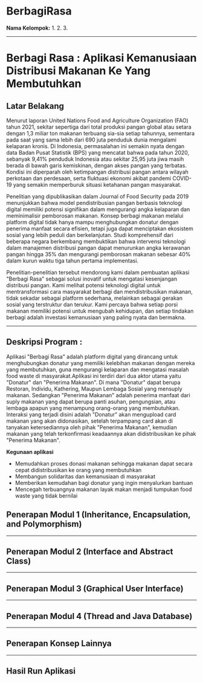 # BerbagiRasa



**Nama Kelompok:**
1. 
2. 
3. 

---
# Berbagi Rasa : Aplikasi Kemanusiaan Distribusi Makanan Ke Yang Membutuhkan

## Latar Belakang

Menurut laporan United Nations Food and Agriculture Organization (FAO) tahun 2021, sekitar sepertiga dari total produksi pangan global atau setara dengan 1,3 miliar ton makanan terbuang sia-sia setiap tahunnya, sementara pada saat yang sama lebih dari 690 juta penduduk dunia mengalami kelaparan kronis. Di Indonesia, permasalahan ini semakin nyata dengan data Badan Pusat Statistik (BPS) yang mencatat bahwa pada tahun 2020, sebanyak 9,41% penduduk Indonesia atau sekitar 25,95 juta jiwa masih berada di bawah garis kemiskinan, dengan akses pangan yang terbatas. Kondisi ini diperparah oleh ketimpangan distribusi pangan antara wilayah perkotaan dan perdesaan, serta fluktuasi ekonomi akibat pandemi COVID-19 yang semakin memperburuk situasi ketahanan pangan masyarakat.

Penelitian yang dipublikasikan dalam Journal of Food Security pada 2019 menunjukkan bahwa model pendistribusian pangan berbasis teknologi digital memiliki potensi signifikan dalam mengurangi angka kelaparan dan meminimalisir pemborosan makanan. Konsep berbagi makanan melalui platform digital tidak hanya mampu menghubungkan donatur dengan penerima manfaat secara efisien, tetapi juga dapat menciptakan ekosistem sosial yang lebih peduli dan berkelanjutan. Studi komprehensif dari beberapa negara berkembang membuktikan bahwa intervensi teknologi dalam manajemen distribusi pangan dapat menurunkan angka kerawanan pangan hingga 35% dan mengurangi pemborosan makanan sebesar 40% dalam kurun waktu tiga tahun pertama implementasi.

Penelitian-penelitian tersebut mendorong kami dalam pembuatan aplikasi "Berbagi Rasa" sebagai solusi inovatif untuk mengatasi kesenjangan distribusi pangan. Kami melihat potensi teknologi digital untuk mentransformasi cara masyarakat berbagi dan mendistribusikan makanan, tidak sekadar sebagai platform sederhana, melainkan sebagai gerakan sosial yang terstruktur dan terukur. Kami percaya bahwa setiap porsi makanan memiliki potensi untuk mengubah kehidupan, dan setiap tindakan berbagi adalah investasi kemanusiaan yang paling nyata dan bermakna.

---

## Deskripsi Program :

Aplikasi "Berbagi Rasa" adalah platform digital yang dirancang untuk menghubungkan donatur yang memiliki kelebihan makanan dengan mereka yang membutuhkan, guna mengurangi kelaparan dan mengatasi masalah food waste di masyarakat.Aplikasi ini terdiri dari dua aktor utama yaitu "Donatur" dan "Penerima Makanan". Di mana "Donatur" dapat berupa Restoran, Individu, Kathering, Maupun Lembaga Sosial yang mensuply makanan. Sedangkan "Penerima Makanan" adalah penerima manfaat dari suply makanan yang dapat berupa panti asuhan, pengungsian, atau lembaga apapun yang menampung orang-orang yang membutuhkan. Interaksi yang terjadi disini adalah  "Donatur" akan mengupload card makanan yang akan didonasikan, setelah terpampang card akan di tanyakan ketersediannya oleh pihak "Penerima Makanan", kemudian makanan yang telah terkonfirmasi keadaannya akan didistribusikan ke pihak "Penerima Makanan".

**Kegunaan aplikasi**
- Memudahkan proses donasi makanan sehingga makanan dapat secara cepat didistribusikan ke orang yang membutuhkan
- Membangun solidaritas dan kemanusiaan di masyarakat
- Memberikan kemudahan bagi donatur yang ingin menyalurkan bantuan
- Mencegah terbuangnya makanan layak makan menjadi tumpukan food waste yang tidak bernilai

## Penerapan Modul 1 (Inheritance, Encapsulation, and Polymorphism)

---

## Penerapan Modul 2 (Interface and Abstract Class)

---

## Penerapan Modul 3 (Graphical User Interface)

---

## Penerapan Modul 4 (Thread and Java Database)

---

## Penerapan Konsep Lainnya

---

## Hasil Run Aplikasi